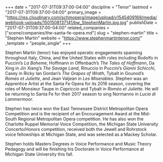 +++
date = "2017-07-31T09:37:00-04:00"
discipline = "Tenor"
lastmod = "2017-07-31T09:37:00-04:00"
primary_image = "https://res.cloudinary.com/schmopera/image/upload/v1545409169/media/webhook-uploads/1501508137141/bw_StephenMartin.jpg.jpg"
publishDate = "2017-07-31T09:37:00-04:00"
related_companies = ["scene/companies/the-santa-fe-opera.md"]
slug = "stephen-martin"
title = "Stephen Martin"
website = "https://www.stephenmartintenor.com/"
_template = "people_single"
+++

Stephen Martin (tenor) has enjoyed operatic engagements spanning throughout Italy, China, and the United States with roles including Rodolfo in Puccini’s *La Boheme*, Hoffmann in Offenbach’s *The Tales of Hoffmann*, Da Xing in Jin Xiang’s *The Savage Land*, Rinuccio in Puccini’s *Gianni Schicchi*, Casey in Ricky Ian Gordan’s *The Grapes of Wrath*, Tybalt in Gounod’s *Roméo et Juliette*, and Jean Valjean in *Les Miserables*. Stephen was an Apprentice Artist at the Santa Fe Opera for its 2016 season, covering the roles of Monsieur Taupe in *Capriccio* and Tybalt in *Roméo et Juliette*. He will be returning to Santa Fe for their 2017 season to sing Normanno in *Lucia di Lammermoor*.
 
Stephen has twice won the East Tennessee District Metropolitan Opera Competition and is the recipient of an Encouragement Award at the Mid-South Regional Metropolitan Opera competition. He has also won the Charlotte Ruppel Memorial Voice Competition, the Michigan State University Concerto/Honors competition, received both the Jewell and Rohrstock voice fellowships at Michigan State, and was selected as a Mackey Scholar.
 
Stephen holds Masters Degrees in Voice Performance and Music Theory Pedagogy and will be finishing his Doctorate in Voice Performance at Michigan State University this fall.
